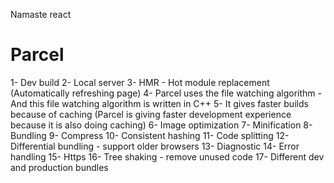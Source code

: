 Namaste react




# Parcel
1- Dev build 
2- Local server
3- HMR - Hot module replacement (Automatically refreshing page)
4- Parcel uses the file watching algorithm - And this file watching algorithm is written in C++
5- It gives faster builds because of caching (Parcel is giving faster development experience because it is also doing caching)
6- Image optimization
7- Minification
8- Bundling 
9- Compress
10- Consistent hashing
11- Code splitting 
12- Differential bundling - support older browsers
13- Diagnostic
14- Error handling
15- Https
16- Tree shaking - remove unused code
17- Different dev and production bundles